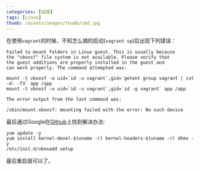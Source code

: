 ```yaml
---
categories: [运维]
tags: [Linux]
thumb: /assets/images/thumb/cmd.jpg
---
```



在使用`vagrant`的时候，不知怎么搞的启动(`vagrant up`)后出现下列错误：

    Failed to mount folders in Linux guest. This is usually because
    the "vboxsf" file system is not available. Please verify that
    the guest additions are properly installed in the guest and
    can work properly. The command attempted was:

    mount -t vboxsf -o uid=`id -u vagrant`,gid=`getent group vagrant | cut -d: -f3` app /app
    mount -t vboxsf -o uid=`id -u vagrant`,gid=`id -g vagrant` app /app

    The error output from the last command was:

    /sbin/mount.vboxsf: mounting failed with the error: No such device

最后通过Google在[Github][github]上找到解决办法:

    yum update -y
    yum install kernel-devel-$(uname -r) kernel-headers-$(uname -r) dkms -y
    /etc/init.d/vboxadd setup

最后重启就可以了。


[github]:https://github.com/mitchellh/vagrant/issues/1657
